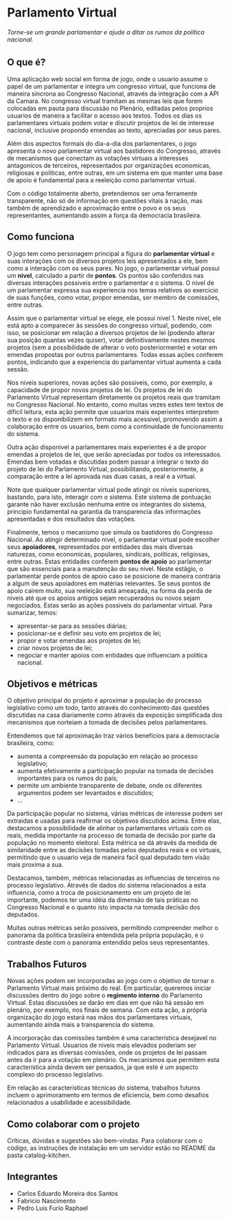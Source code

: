 Parlamento Virtual
==================

###### Torne-se um grande parlamentar e ajude a ditar os rumos da política nacional.


    
O que é?
--------
Uma aplicação web social em forma de jogo, onde o usuario assume o papel de um parlamentar e integra um congresso virtual, que funciona de maneira sincrona ao Congresso Nacional, através da integração com a API da Camara. No congresso virtual tramitam as mesmas leis que forem colocadas em pauta para discussão no Plenário, editadas pelos proprios usuarios de maneira a facilitar o acesso aos textos. Todos os dias os parlamentares virtuais podem votar e discutir projetos de lei de interesse nacional, inclusive propondo emendas ao texto, apreciadas por seus pares. 

Além dos aspectos formais do dia-a-dia dos parlamentares, o jogo apresenta o novo parlamentar virtual aos bastidores do Congresso, através de mecanismos que conectam as votações virtuais a interesses antagonicos de terceiros, representados por organizações economicas, religiosas e politicas, entre outras, em um sistema em que manter uma base de apoio é fundamental para a reeleição como parlamentar virtual.
    
Com o código totalmente aberto, pretendemos ser uma ferramente transparente, não só de informação em questões vitais à nação, mas também de aprendizado e aproximação entre o povo e os seus representantes, aumentando assim a força da democracia brasileira.



Como funciona
-------------
O jogo tem como personagem principal a figura do **parlamentar virtual** e suas interações com os diversos projetos leis apresentados a ele, bem como a interação com os seus pares. No jogo, o parlamentar virtual possui um **nivel**, calculado a partir de **pontos**. Os pontos são conferidos nas diversas interações possiveis entre o parlamentar e o sistema. O nivel de um parlamentar expressa sua experiencia nos temas relativos ao exercicio de suas funções, como votar, propor emendas, ser membro de comissões, entre outras.

Assim que o parlamentar virtual se elege, ele possui nivel 1. Neste nivel, ele está apto a comparecer às sessões do congresso virtual, podendo, com isso, se posicionar em relação a diversos projetos de lei (podendo alterar sua posição quantas vezes quiser), votar definitivamente nestes mesmos projetos (sem a possibilidade de alterar o voto posteriormente) e votar em emendas propostas por outros parlamentares. Todas essas ações conferem pontos, indicando que a experiencia do parlamentar virtual aumenta a cada sessão.
    
Nos niveis superiores, novas ações são possiveis, como, por exemplo, a capacidade de propor novos projetos de lei. Os projetos de lei do Parlamento Virtual representam diretamente os projetos reais que tramitam no Congresso Nacional. No entanto, como muitas vezes estes tem textos de dificil leitura, esta ação permite que usuarios mais experientes interpretem o texto e os disponibilizem em formato mais acessivel, promovendo assim a colaboração entre os usuarios, bem como a continuidade de funcionamento do sistema. 
    
Outra ação disponivel a parlamentares mais experientes é a de propor emendas a projetos de lei, que serão apreciadas por todos os interessados. Emendas bem votadas e discutidas podem passar a integrar o texto do projeto de lei do Parlamento Virtual, possibilitando, posteriormente, a comparação entre a lei aprovada nas duas casas, a real e a virtual.
   
Note que qualquer parlamentar virtual pode atingir os niveis superiores, bastando, para isto, interagir com o sistema. Este sistema de pontuação garante não haver exclusão nenhuma entre os integrantes do sistema, principio fundamental na garantia da transparencia das informações apresentadas e dos resultados das votações.
    
Finalmente, temos o mecanismo que simula os bastidores do Congresso Nacional. Ao atingir determinado nivel, o parlamentar virtual pode escolher seus **apoiadores**, representados por entidades das mais diversas naturezas, como economicas, populares, sindicais, politicas, religiosas, entre outras. Estas entidades conferem **pontos de apoio** ao parlamentar que são essenciais para a manutenção do seu nivel. Neste estágio, o parlamentar perde pontos de apoio caso se posicione de maneira contrária a algum de seus apoiadores em matérias relevantes. Se seus pontos de apoio cairem muito, sua reeleição está ameaçada, na forma da perda de niveis até que os apoios antigos sejam recuperados ou novos sejam negociados.
Estas serão as ações possiveis do parlamentar virtual. Para sumarizar, temos:

- apresentar-se para as sessões diárias;
- posicionar-se e definir seu voto em projetos de lei;
- propor e votar emendas aos projetos de lei;
- criar novos projetos de lei;
- negociar e manter apoios com entidades que influenciam a politica nacional.


Objetivos e métricas
--------------------

O objetivo principal do projeto é aproximar a população do processo legislativo como um todo, tanto através do conhecimento das questões discutidas na casa diariamente como através da exposição simplificada dos mecanismos que norteiam a tomada de decisões pelos parlamentares.

Entendemos que tal aproximação traz vários benefícios para a democracia brasileira, como:
- aumenta a compreensão da população em relação ao processo legislativo;
- aumenta efetivamente a participação popular na tomada de decisões importantes para os rumos do país;
- permite um ambiente transparente de debate, onde os diferentes argumentos podem ser levantados e discutidos;
- ...
    

Da participação popular no sistema, várias métricas de interesse podem ser extraidas e usadas para reafirmar os objetivos discutidos acima. Entre elas, destacamos a possibilidade de alinhar os parlamentares virtuais com os reais, medida importante na processo de tomada de decisão por parte da população no momento eleitoral. Esta métrica se dá através da medida de similaridade entre as decisões tomadas pelos deputados reais e os virtuais, permitindo que o usuario veja de maneira facil qual deputado tem visão mais proxima a sua.

Destacamos, também, métricas relacionadas as influencias de terceiros no processo legislativo. Através de dados do sistema relacionados a esta influencia, como a troca de posicionamento em um projeto de lei importante, podemos ter uma idéia da dimensão de tais práticas no Congresso Nacional e o quanto isto impacta na tomada decisão dos deputados.

Muitas outras métricas serão possiveis, permitindo compreender melhor o panorama da politica brasileira entendida pela própria população, e o contraste deste com o panorama entendido pelos seus representantes.
    
    
Trabalhos Futuros
-----------------

Novas ações podem ser incorporadas ao jogo com o objetivo de tornar o Parlamento Virtual mais próximo do real. Em particular, queremos iniciar discussões dentro do jogo sobre o **regimento interno** do Parlamento Virtual. Estas discussões se darão em dias em que não há sessão em plenário, por exemplo, nos finais de semana. Com esta ação, a própria organização do jogo estará nas mãos dos parlamentares virtuais, aumentando ainda mais a transparencia do sistema.

A incorporação das comissões também é uma característica desejavel no Parlamento Virtual. Usuarios de niveis mais elevados poderiam ser indicados para as diversas comissões, onde os projetos de lei passam antes da ir para a votação em plenário. Os mecanismos que permitem esta característica ainda devem ser pensados, ja que este é um aspecto complexo do processo legislativo.

Em relação as caracteristicas técnicas do sistema, trabalhos futuros incluem o aprimoramento em termos de eficiencia, bem como desafios relacionados a usabilidade e acessibilidade.

Como colaborar com o projeto 
----------------------------

Críticas, dúvidas e sugestões são bem-vindas. Para colaborar com o código, as instruções de instalação em um servidor estão no README da pasta catalog-kitchen.





## Integrantes
- Carlos Eduardo Moreira dos Santos
- Fabricio Nascimento
- Pedro Luis Furio Raphael



